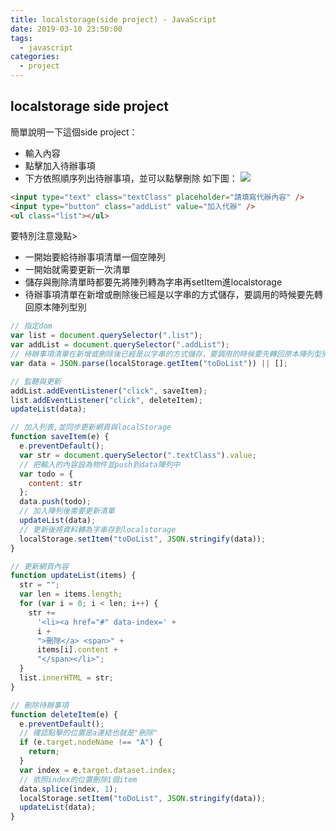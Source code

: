 ```yaml
---
title: localstorage(side project) - JavaScript
date: 2019-03-10 23:50:00
tags:
  - javascript
categories:
  - project
---
```

## localstorage side project
簡單說明一下這個side project：
- 輸入內容
- 點擊加入待辦事項
- 下方依照順序列出待辦事項，並可以點擊刪除
如下圖：
![](https://i.imgur.com/qtwNZ3Y.png)

```html
<input type="text" class="textClass" placeholder="請填寫代辦內容" />
<input type="button" class="addList" value="加入代辦" />
<ul class="list"></ul>
```

要特別注意幾點>
- 一開始要給待辦事項清單一個空陣列
- 一開始就需要更新一次清單
- 儲存與刪除清單時都要先將陣列轉為字串再setItem進localstorage
- 待辦事項清單在新增或刪除後已經是以字串的方式儲存，要調用的時候要先轉回原本陣列型別

```js
// 指定dom
var list = document.querySelector(".list");
var addList = document.querySelector(".addList");
// 待辦事項清單在新增或刪除後已經是以字串的方式儲存，要調用的時候要先轉回原本陣列型別
var data = JSON.parse(localStorage.getItem("toDoList")) || [];

// 監聽與更新
addList.addEventListener("click", saveItem);
list.addEventListener("click", deleteItem);
updateList(data);

// 加入列表,並同步更新網頁與localStorage
function saveItem(e) {
  e.preventDefault();
  var str = document.querySelector(".textClass").value;
  // 把輸入的內容設為物件並push到data陣列中
  var todo = {
    content: str
  };
  data.push(todo);
  // 加入陣列後需要更新清單
  updateList(data);
  // 更新後將資料轉為字串存到localstorage
  localStorage.setItem("toDoList", JSON.stringify(data));
}

// 更新網頁內容
function updateList(items) {
  str = "";
  var len = items.length;
  for (var i = 0; i < len; i++) {
    str +=
      '<li><a href="#" data-index=' +
      i +
      ">刪除</a> <span>" +
      items[i].content +
      "</span></li>";
  }
  list.innerHTML = str;
}

// 刪除待辦事項
function deleteItem(e) {
  e.preventDefault();
  // 確認點擊的位置是a連結也就是"刪除"
  if (e.target.nodeName !== "A") {
    return;
  }
  var index = e.target.dataset.index;
  // 依照index的位置刪除1個item
  data.splice(index, 1);
  localStorage.setItem("toDoList", JSON.stringify(data));
  updateList(data);
}
```
